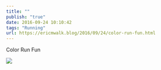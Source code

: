 ```yaml
---
title: ""
publish: "true"
date: 2016-09-24 10:10:42
tags: "Running"
url: https://ericmwalk.blog/2016/09/24/color-run-fun.html
---
```


Color Run Fun

![](https://ericmwalk.blog/uploads/2022/7781670686.jpg)